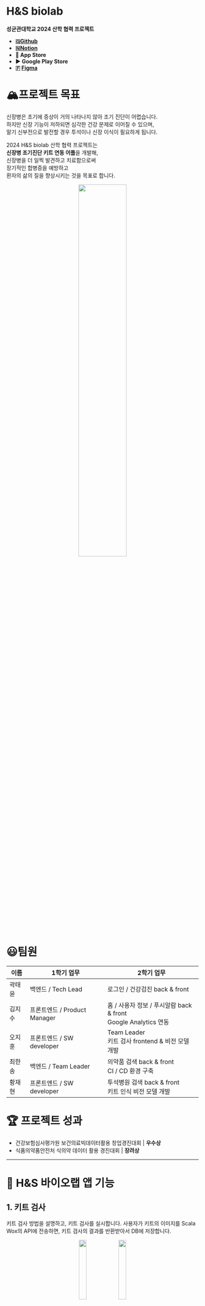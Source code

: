 # H&S biolab

**성균관대학교 2024 산학 협력 프로젝트** 

<aside>

- **🇬[Github](https://github.com/H-S-Biolab)**
- **🇳[Notion](https://cookie-process-67f.notion.site/)**
- ** App Store** 
- **▶ Google Play Store**
- **🇫 [Figma](https://www.figma.com/design/LcEW0oalIVIRfc4RlFhhjx/2024_SKKU_H%26Sbiolab_%EC%82%B0%ED%95%99%ED%98%91%EB%A0%A5%ED%94%84%EB%A1%9C%EC%A0%9D%ED%8A%B8?node-id=1650-3879&p=f&t=jijAtUDrlEp4BoYg-0)**

</aside>


# 🏔️프로젝트 목표

<aside>

신장병은 초기에 증상이 거의 나타나지 않아 조기 진단이 어렵습니다.  
하지만 신장 기능이 저하되면 심각한 건강 문제로 이어질 수 있으며,  
말기 신부전으로 발전할 경우 투석이나 신장 이식이 필요하게 됩니다.

2024 H&S biolab 산학 협력 프로젝트는  
**신장병 조기진단 키트 연동 어플**을 개발해,  
신장병을 더 일찍 발견하고 치료함으로써  
장기적인 합병증을 예방하고  
환자의 삶의 질을 향상시키는 것을 목표로 합니다.

</aside>

<div align="center">
  <img src="readme_assets/HS%25E1%2584%2587%25E1%2585%25A1%25E1%2584%258B%25E1%2585%25B5%25E1%2584%258B%25E1%2585%25A9%25E1%2584%2585%25E1%2585%25A2%25E1%2586%25B8.png" width="50%" />
</div>

# 😃팀원

<table>
  <thead>
    <tr>
      <th>이름</th>
      <th>1학기 업무</th>
      <th>2학기 업무</th>
    </tr>
  </thead>
  <tbody>
    <tr>
      <td>곽태윤</td>
      <td>백엔드 / Tech Lead</td>
      <td>로그인 / 건강검진 back &amp; front</td>
    </tr>
    <tr>
      <td>김지수</td>
      <td>프론트엔드 / Product Manager</td>
      <td>홈 / 사용자 정보 / 푸시알람 back &amp; front<br/>Google Analytics 연동</td>
    </tr>
    <tr>
      <td>오지훈</td>
      <td>프론트엔드 / SW developer</td>
      <td>Team Leader<br/>키트 검사 frontend &amp; 비전 모델 개발</td>
    </tr>
    <tr>
      <td>최한송</td>
      <td>백엔드 / Team Leader</td>
      <td>의약품 검색 back &amp; front<br/>CI / CD 환경 구축</td>
    </tr>
    <tr>
      <td>황재현</td>
      <td>프론트엔드 / SW developer</td>
      <td>투석병원 검색 back &amp; front<br/>키트 인식 비전 모델 개발</td>
    </tr>
  </tbody>
</table>

# 🏆 프로젝트 성과

- 건강보험심사평가원 보건의료빅데이터활용 창업경진대회 | **우수상**
- 식품의약품안전처 식의약 데이터 활용 경진대회 | **장려상**

---

# 🔎 H&S 바이오랩 앱 기능

## 1. 키트 검사

키트 검사 방법을 설명하고, 키트 검사를 실시합니다. 사용자가 키트의 이미지를 Scala Wox의 API에 전송하면, 키트 검사의 결과를 반환받아서 DB에 저장합니다.

<div align="center">
  <img src="readme_assets/KakaoTalk_Photo_2024-12-31-14-13-15_015.jpeg" width="20%" />
  <img src="readme_assets/KakaoTalk_Photo_2024-12-31-14-13-15_016.jpeg" width="20%" />
</div>

## 2. 건강검진 불러오기

[Codef API의 건강검진 API](https://developer.codef.io/products/public/each/pp/nhis-health-check)를 통해 보건복지부에서 사용자의 건강검진 기록과 결과 PDF를 불러옵니다. 불러온 결과를 분석하고, 신장병과 긴밀히 연관된 기저질환·성인병 분석도 진행할 예정입니다.

<div align="center">
  <img src="readme_assets/KakaoTalk_Photo_2024-12-31-14-13-15_023.jpeg" width="20%" />
  <img src="readme_assets/KakaoTalk_Photo_2024-12-31-14-13-15_018.jpeg" width="20%" />
</div>

## 3. 혈액검사 기록하기

신장병 고위험군 혹은 환자는 정기적으로 혈액검사를 실시합니다. 앱에서 혈액검사 결과를 기록하고, 분석 결과를 제공합니다.

<div align="center">
  <img src="readme_assets/KakaoTalk_Photo_2024-12-31-14-13-15_023.jpeg" width="20%" />
  <img src="readme_assets/KakaoTalk_Photo_2024-12-31-14-13-15_022.jpeg" width="20%" />
</div>

## 4. 나의 콩팥 건강 분석

건강검진 및 혈액검사 기록을 통해 사용자의 콩팥 기능을 종합 분석합니다.

<div align="center">
  <img src="readme_assets/KakaoTalk_Photo_2024-12-31-14-13-14_006.jpeg" width="20%" />
  <img src="readme_assets/KakaoTalk_Photo_2024-12-31-14-13-14_009.jpeg" width="20%" />
</div>

## 5. 데일리 체크

콩팥 상태를 매일 체크할 수 있는 6가지 항목을 제공하며, 3개 이상 위험 신호가 감지되면 키트 검사를 유도합니다.

<div align="center">
  <img src="readme_assets/KakaoTalk_Photo_2024-12-31-14-13-14_006.jpeg" width="20%" />
  <img src="readme_assets/KakaoTalk_Photo_2024-12-31-14-13-14_010.jpeg" width="20%" />
</div>

## 6. 투석 병원 검색

[혈액투석 적정성 평가 등급](https://www.hira.or.kr/ra/hosp/getHealthMap.do?pgmid=HIRAA030002010000&WT.gnb=%EB%B3%91%EC%9B%90+%C2%B7+%EC%95%BD%EA%B5%AD%EC%B0%BE%EA%B8%B0#a)을 참고하여  주변 투석 병원을 검색할 수 있습니다. 거리, 등급, 병원 종류 등의 필터가 제공되며, 자주 찾는 병원은 즐겨찾기로 지정할 수 있습니다.

<div align="center">
  <img src="readme_assets/KakaoTalk_Photo_2024-12-31-14-13-15_024.jpeg" width="20%" />
  <img src="readme_assets/KakaoTalk_Photo_2024-12-31-14-13-15_025.jpeg" width="20%" />
</div>

## 7. 의약품 검색
**[식품의약품안전처 의약품 데이터](https://www.data.go.kr/data/15075057/openapi.do)를 바탕**으로 의약품을 검색할 수 있습니다. [대한약사협회 신장병 위해 성분 정보](https://www.health.kr/Menu.PharmReview/_uploadfiles/Safety%20Report_%EC%8B%A0%EC%9E%A5%EC%97%90%20%EC%98%81%ED%96%A5%EC%9D%84%20%EB%AF%B8%EC%B9%98%EB%8A%94%20%EC%95%BD%EB%AC%BC%20%EC%95%88%EC%A0%84%EC%84%B1%20%EC%A0%95%EB%B3%B4.pdf)도 참고하여, 어떤 의약품이 신장에 해로운지 안내합니다.

<div align="center">
  <img src="readme_assets/KakaoTalk_Photo_2024-12-31-14-13-16_027.jpeg" width="20%" /> 
  <img src="readme_assets/KakaoTalk_Photo_2024-12-31-14-13-16_028.jpeg" width="20%" />
</div>


---

# 👤 사용자 다이어그램
<div align="center">
  <img src="readme_assets/Frame.png" width="100%" />
</div>

# 🏗️ 앱 구성도

![구성도.png](readme_assets/arch.png)

# 📂 프론트엔드 디렉터리

<aside>

## 전체 디렉터리 구조

- 디렉터리 구조
    
    ```jsx
    /assets
      └── [fonts                                   --> 폰트 상세](https://www.notion.so/assets-fonts-16d120bb73308052b589c3924ba7c80e?pvs=21)
    /src
      ├── components
      │   ├── ModalComponent.js
      │   ├── dataUtils.js
      │   ├── devButton.js
      │   ├── [homeContext.js                      --> 홈 관리 context 상세](https://www.notion.so/components-homeContext-16d120bb733080849650ef84d12897af?pvs=21)
      ├── images
      ├── [navigation                              --> 네비게이션 상세](https://www.notion.so/navigation-16d120bb73308053b4e2e6ff238119c1?pvs=21)
      │   ├── navigation_with_tabs_styles.js
      │   ├── navigation_with_tabs.js
      │   ├── navigation_without_tabs_styles.js
      │   └── navigation_without_tabs.js
      ├── screens
      │   ├── [examin_record                       --> 검진기록 탭 상세](https://www.notion.so/screens-examine_record-16d120bb733080c092a3c8533e6548ba?pvs=21)
      │   │   ├── authentication_1
      │   │   ├── authentication_2
      │   │   ├── authentication_3
      │   │   ├── blood_test_specifics
      │   │   ├── health_checkup_specifics
      │   │   ├── index.js
      │   │   └── styles.js
      │   ├── [home                                --> 홈 탭 상세](https://www.notion.so/screens-home-16d120bb73308018a9b7ca7b86787544?pvs=21)
      │   │   ├── daily_check
      │   │   ├── kidney_info
      │   │   ├── manage_account
      │   │   ├── my_profile
      │   │   ├── set_push_alarm
      │   │   ├── index.js
      │   │   └── styles.js
      │   ├── [hospital                            --> 투석병원검색 탭 상세](https://www.notion.so/screens-hospital-16d120bb7330806d951ddddb04938f4e?pvs=21)
      │   │   ├── assets
      │   │   ├── FilterModal.js
      │   │   ├── index.js
      │   │   └── styles.js
      │   ├── [kit                                 --> 키트 탭 상세](https://www.notion.so/screens-kit-16d120bb733080a588dff0c3eeb50b46?pvs=21)
      │   │   ├── kit_guide_1
      │   │   ├── kit_guide_2
      │   │   ├── kit_test
      │   │   ├── index.js
      │   │   └── styles.js
      │   ├── [login                               --> 로그인 탭 상세](https://www.notion.so/screens-login-16d120bb73308061956cf9466eb7fc3e?pvs=21)
      │   │   ├── firebaseConfig.js
      │   │   ├── get_kidney_info.js
      │   │   ├── get_underlying_disease_info.js
      │   │   ├── get_usr_info.js
      │   │   ├── index.js
      │   │   └── login.js
      │   └── [medicine                            --> 의약품검색 탭 상세](https://www.notion.so/screens-medicine-16d120bb7330803b8edfdb2a38fdba46?pvs=21)
      │       ├── medicine_specifics
      │       ├── index.js
      │       └── styles.js
      ├── [theme.js                                --> 앱 테마 & 폰트 상세](https://www.notion.so/src-theme-js-16d120bb73308048b7a1efe68aafc418?pvs=21)
    [/App.js                                       --> 앱 시작 네비게이션 상세](https://www.notion.so/navigation-16d120bb73308053b4e2e6ff238119c1?pvs=21)
    ```
    

## 요약

- 핵심 디렉터리 구조
    - 로그인 화면: src/screens/login
    - 홈 탭: src/screens/home
    - 키트 탭: src/screens/kit
    - 검진 탭: src/screens/examin_record
    - 병원검색 탭: src/screens/hospital
    - 의약품 검색 탭:  src/screens/medicine
    - 페이지 네비게이션: src/navigation
</aside>

---

# 🪜 네비게이션 구조

<aside>

하단바가 있는 화면의 경우 **navigation_with_tabs.js** 네비게이션에서 불러오고

하단바가 없는 화면의 경우 **navigation_without_tabs.js** 네비게이션에서 불러와서

**App.js** 네비게이션에서 위의 두 네비게이션을 불러온다. 

- 전체 구조
    
    ```jsx
    App.js
    ├── Login1: src/screens/login/index.js
    ├── Login2: src/screens/login/login.js
    ├── GetUserInfo: src/screens/login/get_usr_info.js
    ├── GetKidneyInfo: src/screens/login/get_kidney_info.js
    ├── GetUnderlyingDiseaseInfo: src/screens/login/get_underlying_disease_info.js
    ├── BottomNavigation: navigation_with_tabs.js
    │   ├── Home: src/screens/home/index.js
    │   ├── Kit: src/screens/kit/index.js
    │   ├── Examin_record: src/screens/examin_record/index.js
    │   ├── Hospital: src/screens/hospital/index.js
    │   ├── Medicine: src/screens/medicine/index.js
    ├── NavigationWithoutTabs: navigation_without_tabs.js
    │   ├── authentication_1: src/screens/examin_record/authentication_1/index.js
    │   ├── authentication_2: src/screens/examin_record/authentication_2/index.js
    │   ├── authentication_3: src/screens/examin_record/authentication_3/index.js
    │   ├── blood_test_specifics: src/screens/examin_record/blood_test_specifics/index.js
    │   ├── blood_test_input: src/screens/examin_record/blood_test_input/index.js
    │   ├── medicine_specifics: src/screens/medicine/medicine_specifics/index.js
    │   ├── kit_guide_1: src/screens/kit/kit_guide_1/index.js
    │   ├── kit_guide_2: src/screens/kit/kit_guide_2/index.js
    │   ├── kit_test: src/screens/kit/kit_test/index.js
    │   ├── daily_check: src/screens/home/daily_check/index.js
    │   ├── my_profile: src/screens/home/my_profile/index.js
    │   ├── manage_account: src/screens/home/manage_account/index.js
    │   ├── set_push_alarm: src/screens/home/set_push_alarm/index.js
    │   ├── kidney_info: src/screens/home/kidney_info/index.js
    │   ├── HealthCheckupSpecifics: src/screens/examin_record/health_checkup_specifics/index.js
    
    ```
    
</aside>

---

# ⚠️ 프론트엔드 개발 규칙 (Code Convention)

<aside>

- 개발 규칙
    1. Component와 Styles 구분
        
        모든 화면은 index.js와 syles.js를 분리한다. (로그인 화면 제외)
        
    2. theme.js로 폰트 및 테마 적용
        
        styles.js에서 theme.js를 import해서 폰트와 테마를 적용한다.
        
    3. 모든 컴포넌트 상대 크기 개발
        
        ```jsx
        const width_ratio = Dimensions.get('screen').width / 390;
        const height_ratio = Dimensions.get('screen').height / 844;
        ```
        
        위의 코드를 통해 styles.js에서 모든 컴포넌트를 상대 크기로 구성한다. 
        
</aside>

---

## 🔎 프론트엔드 & 백엔드 세부 설명

<aside>

[프론트엔드](https://www.notion.so/16d120bb7330808aa9ffe7f1e1f67c91?pvs=21)

- [코드 상세 설명](https://www.notion.so/16d120bb73308082b243f1bef78d342b?pvs=21)
- [Scala Wox API 설명](https://www.notion.so/ScalaWox-API-16d120bb733080aaa6d4dd7ae25b1744?pvs=21)
- [IOS 빌드 환경](https://www.notion.so/IOS-16d120bb733080bbad83f7260558bf96?pvs=21)
- [로그인 정책 설명](https://www.notion.so/16d120bb733080d7896ef6d73f45d21f?pvs=21)
- [푸시 알람 구현 설명](https://www.notion.so/16d120bb733080b3b965e7f2e32f999e?pvs=21)

</aside>

<aside>

[백엔드](https://www.notion.so/16d120bb733080e598dcec073759ff49?pvs=21)

- [API 명세](https://www.notion.so/API-16d120bb7330802d80b4ea6fc5287345?pvs=21)
- [CI / CD](https://www.notion.so/CI-CD-16d120bb733080888f9ded5b96bb350e?pvs=21)
- [백엔드 프로세스 & 포트 설명](https://www.notion.so/16d120bb73308088b755dcad38e01745?pvs=21)
- [AWS 계정 관리](https://www.notion.so/AWS-16d120bb73308010a7fadfc4e527be23?pvs=21)
- [Codef API 키 관리](https://www.notion.so/Codef-API-16d120bb7330804f979ff25f2778b97d?pvs=21)
- [의약품 DB 설명](https://www.notion.so/DB-16d120bb7330808084a1d874c7887355)
- [투석병원 DB 설명](https://www.notion.so/DB-16d120bb733080fdaabfe0409af6a5fc?pvs=21)

</aside>

